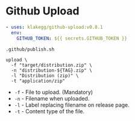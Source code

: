 # Github Upload

```yaml
- uses: klakegg/github-upload:v0.8.1
  env:
    GITHUB_TOKEN: ${{ secrets.GITHUB_TOKEN }}
```

`.github/publish.sh`

```shell
upload \
  -f "target/distribution.zip" \
  -n "distribution-${TAG}.zip" \
  -l "Distribution (zip)" \
  -t "application/zip"
```

* `-f` - File to upload. (Mandatory)
* `-n` - Filename when uploaded.
* `-l` - Label replacing filename on release page.
* `-t` - Content type of the file.
